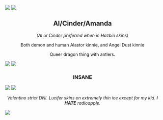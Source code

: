 ![](https://64.media.tumblr.com/e4c5d67e2bea009b6f071a07f31d2e95/136b91c1e91842df-ec/s2048x3072/5e319d70bc4e819d3b953d5091307eac806ec504.pnj)
![](https://64.media.tumblr.com/5de9a0977b01ab59324ccb13f7cda5cf/a05fc3d00ef4deb7-68/s2048x3072/83d8012cf1e3b0b34f34dd721d6115c48ba5690e.pnj)

<h2 align="center"><B>Al/Cinder/Amanda</B></h2>

<p align="center"><I>(Al or Cinder preferred when in Hazbin skins)</I></p>
<p align="center">Both demon and human Alastor kinnie, and Angel Dust kinnie</p>
<p align="center">Queer dragon thing with antlers.</p>

![](https://64.media.tumblr.com/4ca875e25fa23f80a959b3895eb780cb/12ea6ddc3894ee68-36/s2048x3072/bf3362d05bcbd93ca046e742eb4774293ce00b8d.pnj)
![](https://64.media.tumblr.com/5de9a0977b01ab59324ccb13f7cda5cf/a05fc3d00ef4deb7-68/s2048x3072/83d8012cf1e3b0b34f34dd721d6115c48ba5690e.pnj)

<h3 align="center"><B>INSANE</B></h3>

![](https://64.media.tumblr.com/6519f549fccf203d0014a418d8a7bce8/61fcf01ec6f55cb7-87/s1280x1920/06e63c544cf47491f0a0266905fe2ad9ea46a7d5.pnj)
![](https://64.media.tumblr.com/a89d47a5950dc49c263c089b3ce1d786/8c678e392398726b-d8/s1280x1920/7da6e32f530a4038cbfbdba10ac6288ff34e3dec.pnj)

<p align="center"><I>Valentino strict DNI. Lucifer skins on extremely thin ice except for my kid. I <b>HATE</b> radioapple.</I></p>

![](https://64.media.tumblr.com/aa32f34d4ece90d54c1a2ca29da87eaa/7b3ff35a96883592-f3/s2048x3072/3c1a11b8a381ce73d6824756fc2cf9fcec036485.pnj)
